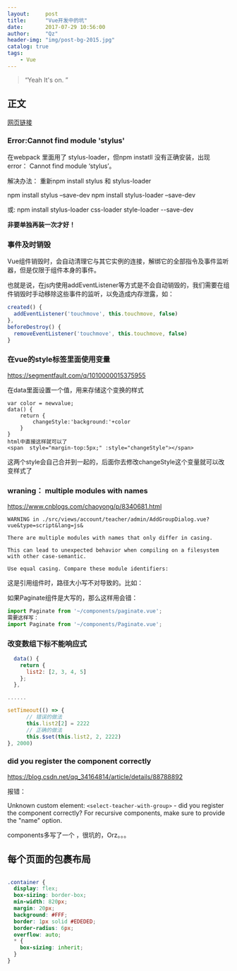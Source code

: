 ```yaml
---
layout:     post
title:      "Vue开发中的坑"
date:       2017-07-29 10:56:00
author:     "Qz"
header-img: "img/post-bg-2015.jpg"
catalog: true
tags:
    - Vue
---
```


> “Yeah It's on. ”


## 正文
[网页链接]()

### Error:Cannot find module 'stylus'
在webpack 里面用了 stylus-loader，但npm instatll 没有正确安装，出现error： Cannot find module ‘stylus’。

解决办法： 
重新npm install stylus 和 stylus-loader

npm install stylus –save-dev 
npm install stylus-loader –save-dev

或:
npm install stylus-loader css-loader style-loader --save-dev


<strong>非要单独再装一次才好！</strong>



### 事件及时销毁

Vue组件销毁时，会自动清理它与其它实例的连接，解绑它的全部指令及事件监听器，但是仅限于组件本身的事件。


也就是说，在js内使用addEventListener等方式是不会自动销毁的，我们需要在组件销毁时手动移除这些事件的监听，以免造成内存泄露，如：

```javascript
created() {
  addEventListener('touchmove', this.touchmove, false)
},
beforeDestroy() {
  removeEventListener('touchmove', this.touchmove, false)
}
```







### 在vue的style标签里面使用变量



[ https://segmentfault.com/q/1010000015375955 ]( https://segmentfault.com/q/1010000015375955 )







在data里面设置一个值，用来存储这个变换的样式

```
var color = newvalue;
data() {
    return {
        changeStyle:'background:'+color
    }
}
html中直接这样就可以了
<span  style="margin-top:5px;" :style="changeStyle"></span>
```

这两个style会自己合并到一起的，后面你去修改changeStyle这个变量就可以改变样式了





### wraning： multiple modules with names

[ https://www.cnblogs.com/chaoyong/p/8340681.html ]( https://www.cnblogs.com/chaoyong/p/8340681.html )



```
WARNING in ./src/views/account/teacher/admin/AddGroupDialog.vue?vue&type=script&lang=js&

There are multiple modules with names that only differ in casing.

This can lead to unexpected behavior when compiling on a filesystem with other case-semantic.

Use equal casing. Compare these module identifiers:
```



这是引用组件时，路径大小写不对导致的。比如：

如果Paginate组件是大写的，那么这样用会错： 



```js
import Paginate from '~/components/paginate.vue';
需要这样写：
import Paginate from '~/components/Paginate.vue';
```





### 改变数组下标不能响应式



```js
  data() {
    return {
      list2: [2, 3, 4, 5]
    };
  },

......

setTimeout(() => {
      // 错误的做法 
      this.list2[2] = 2222
      // 正确的做法 
      this.$set(this.list2, 2, 2222)
}, 2000)
```







###  did you register the component correctly 

[ https://blog.csdn.net/qq_34164814/article/details/88788892 ]( https://blog.csdn.net/qq_34164814/article/details/88788892 )



报错：

Unknown custom element: `<select-teacher-with-group>` - did you register the component correctly? For recursive components, make sure to provide the "name" option.





 components多写了一个 ，很坑的，Orz。。。









## 每个页面的包裹布局



```css

.container {
  display: flex;
  box-sizing: border-box;
  min-width: 820px;
  margin: 20px;
  background: #FFF;
  border: 1px solid #EDEDED;
  border-radius: 6px;
  overflow: auto;
  * {
    box-sizing: inherit;
  }
}
```

